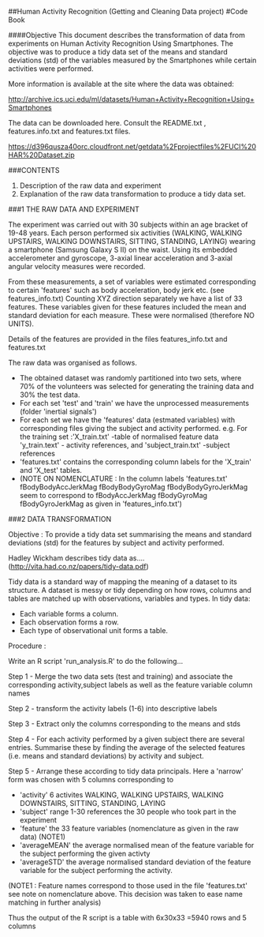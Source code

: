 ##Human Activity Recognition (Getting and Cleaning Data project)
#Code Book

####Objective
This document describes the transformation of data from experiments on Human Activity Recognition Using Smartphones.
The objective was to produce a tidy data set of the means and standard deviations (std) of the variables measured by the Smartphones while certain activities were performed.

More information is available at the site where the data was obtained: 

http://archive.ics.uci.edu/ml/datasets/Human+Activity+Recognition+Using+Smartphones 

The data can be downloaded here. Consult the README.txt , features.info.txt and features.txt files.

https://d396qusza40orc.cloudfront.net/getdata%2Fprojectfiles%2FUCI%20HAR%20Dataset.zip 


###CONTENTS
1. Description of the raw data and experiment
2. Explanation of the raw data transformation to produce a tidy data set.



###1 THE RAW DATA AND EXPERIMENT

The experiment was carried out with 30 subjects within an age bracket of 19-48 years.  Each person performed six activities (WALKING, WALKING UPSTAIRS, WALKING DOWNSTAIRS, SITTING, STANDING, LAYING) wearing a smartphone (Samsung Galaxy S II) on the waist. Using its embedded accelerometer and gyroscope,  3-axial linear acceleration and 3-axial angular velocity measures were recorded.

From these measurements, a set of variables were estimated corresponding to certain 'features' such as body acceleration, body jerk etc. (see features_info.txt) Counting XYZ direction separately we have a list of 33 features.
These variables given for these features included the mean and standard deviation for each measure. These were normalised (therefore NO UNITS).


Details of the features are provided in the files features_info.txt and features.txt

The raw data was organised as follows.

 * The obtained dataset was randomly partitioned into two sets, where 70% of the volunteers was selected for generating the training data and 30% the test data. 
 * For each set 'test' and 'train' we have the unprocessed measurements  (folder 'inertial signals')
 * For each set we have the 'features' data (estmated variables) with corresponding files giving the subject and activity performed. e.g. For the training set :'X_train.txt' -table of normalised feature data  'y_train.text' - activity references, and 'subject_train.txt' -subject references
 * 'features.txt' contains the corresponding column labels for the 'X_train' and 'X_test' tables. 
 * (NOTE ON NOMENCLATURE : In the column labels 'features.txt' fBodyBodyAccJerkMag fBodyBodyGyroMag fBodyBodyGyroJerkMag seem to correspond to fBodyAccJerkMag fBodyGyroMag fBodyGyroJerkMag as given in 'features_info.txt')


 

 

###2 DATA TRANSFORMATION

Objective : To provide a tidy data set summarising the means and standard deviations (std) for the features by subject and activity performed. 

Hadley Wickham describes tidy data as....  (http://vita.had.co.nz/papers/tidy-data.pdf)


Tidy data is a standard way of mapping the meaning of a dataset to its structure. A dataset is
messy or tidy depending on how rows, columns and tables are matched up with observations,
variables and types. In tidy data:

* Each variable forms a column.
* Each observation forms a row.
* Each type of observational unit forms a table.

Procedure :

Write an R script 'run_analysis.R' to do the following...

Step 1 - Merge the two data sets (test and training) and associate the corresponding activity,subject labels as well as the feature variable column names

Step 2 - transform the activity labels (1-6) into descriptive labels

Step 3 - Extract only the columns corresponding to the means and stds 

Step 4 - For each activity performed by a given subject there are several entries. Summarise these by finding the average of the selected features (i.e. means and standard deviations) by activity and subject.

Step 5 - Arrange these according to tidy data principals. Here a 'narrow' form was chosen with 5 columns corresponding to 
 * 'activity'  6 activites WALKING, WALKING UPSTAIRS, WALKING DOWNSTAIRS, SITTING, STANDING, LAYING
 * 'subject'   range 1-30 references the 30 people who took part in the experiment
 * 'feature'   the 33 feature variables (nomenclature as given in the raw data) (NOTE1)
 * 'averageMEAN' the average normalised mean of the feature variable for the subject performing the given activty
 * 'averageSTD' the average normalised standard deviation of the feature variable for the subject performing the activity.

(NOTE1 : Feature names correspond to those used in the file 'features.txt' see note on nomenclature above. This decision was taken to ease name matching in further analysis)

Thus the output of the R script is a table with 6x30x33 =5940 rows and 5 columns








